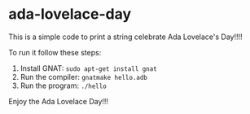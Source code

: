 # ada-lovelace-day

This is a simple code to print a string celebrate Ada Lovelace's Day!!!!

To run it follow these steps:

1. Install GNAT: `sudo apt-get install gnat` 
2. Run the compiler: `gnatmake hello.adb`
3. Run the program: `./hello`

Enjoy the Ada Lovelace Day!!!
